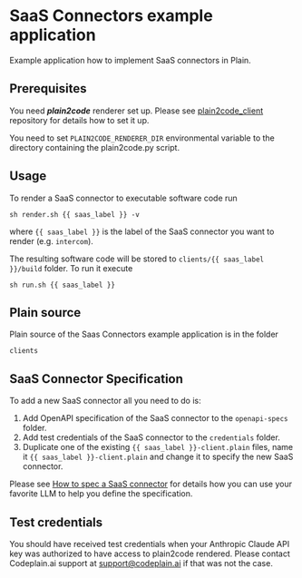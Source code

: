 # SaaS Connectors example application

Example application how to implement SaaS connectors in Plain.

## Prerequisites

You need ***plain2code*** renderer set up. Please see [plain2code_client](https://github.com/Codeplain-ai/plain2code_client) repository for details how to set it up.

You need to set `PLAIN2CODE_RENDERER_DIR` environmental variable to the directory containing the plain2code.py script.

## Usage

To render a SaaS connector to executable software code run

```
sh render.sh {{ saas_label }} -v
```

where `{{ saas_label }}` is the label of the SaaS connector you want to render (e.g. `intercom`).

The resulting software code will be stored to `clients/{{ saas_label }}/build` folder. To run it execute

```
sh run.sh {{ saas_label }}
```

## Plain source

Plain source of the Saas Connectors example application is in the folder

```
clients
```


## SaaS Connector Specification

To add a new SaaS connector all you need to do is:

1. Add OpenAPI specification of the SaaS connector to the `openapi-specs` folder.
2. Add test credentials of the SaaS connector to the `credentials` folder.
3. Duplicate one of the existing `{{ saas_label }}-client.plain` files, name it `{{ saas_label }}-client.plain` and change it to specify the new SaaS connector.

Please see [How to spec a SaaS connector](how_to_spec_saas_connector.md) for details how you can use your favorite LLM to help you define the specification.

## Test credentials

You should have received test credentials when your Anthropic Claude API key was authorized to have access to plain2code rendered. Please contact Codeplain.ai support at support@codeplain.ai if that was not the case.
